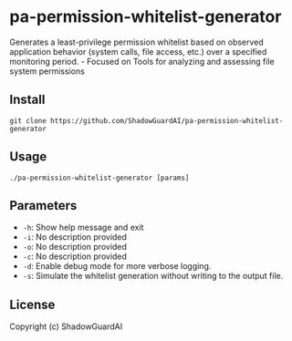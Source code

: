 # pa-permission-whitelist-generator
Generates a least-privilege permission whitelist based on observed application behavior (system calls, file access, etc.) over a specified monitoring period. - Focused on Tools for analyzing and assessing file system permissions

## Install
`git clone https://github.com/ShadowGuardAI/pa-permission-whitelist-generator`

## Usage
`./pa-permission-whitelist-generator [params]`

## Parameters
- `-h`: Show help message and exit
- `-i`: No description provided
- `-o`: No description provided
- `-c`: No description provided
- `-d`: Enable debug mode for more verbose logging.
- `-s`: Simulate the whitelist generation without writing to the output file.

## License
Copyright (c) ShadowGuardAI
